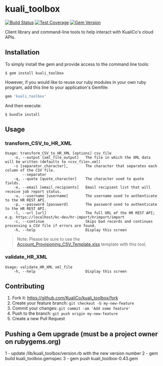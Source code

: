 # kuali_toolbox

[![Build Status](https://travis-ci.org/KualiCo/kuali_toolbox.svg?branch=master)](https://travis-ci.org/KualiCo/kuali_toolbox)
[![Test Coverage](https://codeclimate.com/github/KualiCo/kuali_toolbox/badges/coverage.svg)](https://codeclimate.com/github/KualiCo/kuali_toolbox)
[![Gem Version](https://badge.fury.io/rb/kuali_toolbox.svg)](http://badge.fury.io/rb/kuali_toolbox)

Client library and command-line tools to help interact with KualiCo's cloud APIs.

## Installation

To simply install the gem and provide access to the command line tools:

    $ gem install kuali_toolbox

However, if you would like to reuse our ruby modules in your own ruby program,
add this line to your application's Gemfile:

```ruby
gem 'kuali_toolbox'
```

And then execute:

    $ bundle install

## Usage

### transform_CSV_to_HR_XML

```
Usage: transform_CSV_to_HR_XML [options] csv_file
    -o, --output [xml_file_output]   The file in which the XML data will be written (defaults to <csv_file>.xml)
    -s [separator_character],        The character that separates each column of the CSV file.
        --separator
    -q, --quote [quote_character]    The character used to quote fields.
    -e, --email [email_recipients]   Email recipient list that will receive job report status.
    -u, --username [username]        The username used to authenticate to the HR REST API.
    -p, --password [password]        The password used to authenticate to the HR REST API.
    -l, --url [url]                  The full URL of the HR REST API; e.g. https://localhost/kc-dev/hr-import/hrimport/import
    -c, --continue                   Skips bad records and continues processing a CSV file if errors are found.
    -h, --help                       Display this screen
```
> Note: Please be sure to use the [Account_Provisioning_CSV_Template.xlsx](https://github.com/KualiCo/kuali_toolbox/raw/master/Account_Provisioning_CSV_Template.xlsx) template with this tool.

### validate_HR_XML

```
Usage: validate_HR_XML xml_file
    -h, --help                       Display this screen
```

## Contributing

1. Fork it: https://github.com/KualiCo/kuali_toolbox/fork
2. Create your feature branch: `git checkout -b my-new-feature`
3. Commit your changes: `git commit -am 'Add some feature'`
4. Push to the branch: `git push origin my-new-feature`
5. Create a new Pull Request

## Pushing a Gem upgrade (must be a project owner on rubygems.org)
1 - update <base>/lib/kuali_toolbox/version.rb with the new version number
2 - gem build kuali_toolbox.gemspec
3 - gem push kuali_toolbox-0.43.gem
